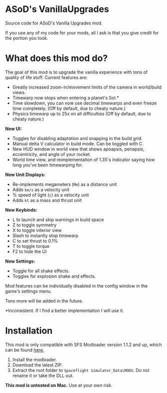 # ASoD's VanillaUpgrades

Source code for ASoD's Vanilla Upgrades mod.

If you use any of my code for your mods, all I ask is that you give credit for the portion you took.

# What does this mod do?

The goal of this mod is to upgrade the vanilla experience with tons of quality of life stuff. Current features are:


- Greatly increased zoom-in/movement limits of the camera in world/build views.
- Timewarp now stops when entering a planet's SoI.*
- Time slowdown, you can now use decimal timewarps and even freeze time completely. (Off by default, due to cheaty nature.)
- Physics timewarp up to 25x on all difficulties (Off by default, due to cheaty nature.)

**New UI:**
- Toggles for disabling adaptation and snapping in the build grid.
- Manual delta V calculator in build mode. Can be toggled with C.
- New HUD window in world view that shows apoapsis, periapsis, eccentricity, and angle of your rocket.
- World time view, and reimplementation of 1.35's indicator saying how long you've been timewarping for.

**New Unit Displays:**

- Re-implements megameters (`Mm`) as a distance unit
- Adds `km/s` as a velocity unit
- % speed of light (`c`) as a velocity unit
- Adds `kt` as a mass and thrust unit

**New Keybinds:**

- L to launch and skip warnings in build space
- Z to toggle symmetry
- X to toggle interior view
- Slash to instantly stop timewarp
- C to set thrust to 0.1%
- T to toggle torque
- F2 to hide the UI

**New Settings:**

- Toggle for all shake effects.
- Toggles for explosion shake and effects.

Mod features can be individually disabled in the config window in the game's settings menu. 

Tons more will be added in the future.

\*Inconsistent. If I find a better implementation I will use it.

# Installation

This mod is only compatible with SFS Modloader version 1.1.2 and up, which can be found [here.](https://github.com/105-Code/SFS-Modloader)

1. Install the modloader.
2. Download the latest ZIP.
3. Extract the root folder to `Spaceflight Simulator_Data\MODS`. Do not rename it or take the DLL out.


**This mod is untested on Mac.** Use at your own risk.
